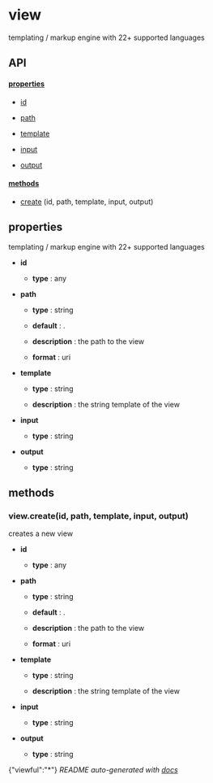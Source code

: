 # view

templating / markup engine with 22+ supported languages

## API

#### [properties](#view-properties)

  - [id](#view-properties-id)

  - [path](#view-properties-path)

  - [template](#view-properties-template)

  - [input](#view-properties-input)

  - [output](#view-properties-output)


#### [methods](#view-methods)

  - [create](#view-methods-create) (id, path, template, input, output)


<a name="view-properties"></a>

## properties 
templating / markup engine with 22+ supported languages

- **id** 

  - **type** : any

- **path** 

  - **type** : string

  - **default** : .

  - **description** : the path to the view

  - **format** : uri

- **template** 

  - **type** : string

  - **description** : the string template of the view

- **input** 

  - **type** : string

- **output** 

  - **type** : string


<a name="view-methods"></a> 

## methods 

<a name="view-methods-create"></a> 

### view.create(id, path, template, input, output)

creates a new view

- **id** 

  - **type** : any

- **path** 

  - **type** : string

  - **default** : .

  - **description** : the path to the view

  - **format** : uri

- **template** 

  - **type** : string

  - **description** : the string template of the view

- **input** 

  - **type** : string

- **output** 

  - **type** : string


{"viewful":"*"}
*README auto-generated with [docs](https://github.com/bigcompany/resources/tree/master/docs)*